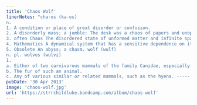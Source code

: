 ```yaml
---
title: 'Chaos Wolf'
linerNotes: "cha·os (ka-os)
n.
1. A condition or place of great disorder or confusion.
2. A disorderly mass; a jumble: The desk was a chaos of papers and unopened letters.
3. often Chaos The disordered state of unformed matter and infinite space supposed in some cosmogonic views to have existed before the ordered universe.
4. Mathematics A dynamical system that has a sensitive dependence on its initial conditions.
5. Obsolete An abyss; a chasm. wolf (wulf)
n. pl. wolves (wulvz)
1.
a. Either of two carnivorous mammals of the family Canidae, especially the gray wolf of northern regions, that typically live and hunt in hierarchical packs and prey on livestock and game animals.
b. The fur of such an animal.
c. Any of various similar or related mammals, such as the hyena. -----  This is beat tape 4 of 12 from my Cosmic Creatures beat series. All the tracks are sampled from George Duke's Faces In Reflection. Hit me up at luke[at]starcrazy[dot]org if you're interested in rhyming over any of these beats."
pubDate: '30 Apr 2013'
image: 'chaos-wolf.jpg'
url: 'https://strrchildluke.bandcamp.com/album/chaos-wolf'
---
```



